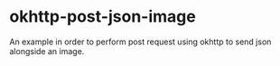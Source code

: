 # okhttp-post-json-image
An example in order to perform post request using okhttp to send json alongside an image.
